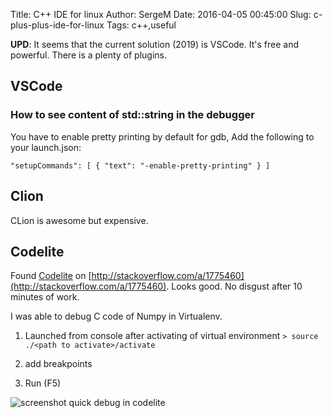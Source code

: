 Title: C++ IDE for linux
Author: SergeM
Date: 2016-04-05 00:45:00
Slug: c-plus-plus-ide-for-linux
Tags: c++,useful


**UPD**: It seems that the current solution (2019) is VSCode. It's free and powerful. There is a plenty of plugins. 

## VSCode

### How to see content of std::string in the debugger

You have to enable pretty printing by default for gdb, 
Add the following to your launch.json:

    "setupCommands": [ { "text": "-enable-pretty-printing" } ]



## Clion
CLion is awesome but expensive.


## Codelite

Found [Codelite](http://www.codelite.org) on [http://stackoverflow.com/a/1775460](http://stackoverflow.com/a/1775460).
Looks good. No disgust after 10 minutes of work.

I was able to debug C code of Numpy in Virtualenv.

1. Launched from console after activating of virtual environment
`> source ./<path to activate>/activate`

2. add breakpoints

3. Run (F5)

![screenshot quick debug in codelite]({filename}/media/2016-04-c-ide-for-linux/screenshot_quick_debug.png)
